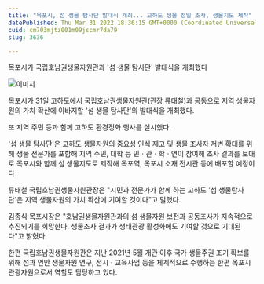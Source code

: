 ```yaml
---
title: "목포시, 섬 생물 탐사단 발대식 개최... 고하도 생물 정밀 조사, 생물지도 제작"
datePublished: Thu Mar 31 2022 18:36:15 GMT+0000 (Coordinated Universal Time)
cuid: cm703mjtz001m09jscmr7da79
slug: 3636

---
```



목포시가 국립호남권생물자원관과 '섬 생물 탐사단' 발대식을 개최했다

![이미지](https://cdn.hashnode.com/res/hashnode/image/upload/v1739255176203/d1b7ee2b-7019-4bb6-9790-c3f4773f92c9.jpeg)

목포시가 31일 고하도에서 국립호남권생물자원관(관장 류태철)과 공동으로 지역 생물자원의 가치 확산에 이바지할 '섬 생물 탐사단'의 발대식을 개최했다.

또 지역 주민 등과 함께 고하도 환경정화 행사를 실시했다.

'섬 생물 탐사단'은 고하도 생물자원의 중요성 인식 제고 및 생물 조사자 저변 확대를 위해 생물 전문가를 포함해 지역 주민, 대학 등 민ㆍ관ㆍ학ㆍ연이 참여해 조사 결과를 토대로 목포시와 함께 섬 생물지도로 제작해 목포역, 목포시 소재 전시관 등에 배포할 예정이다

류태철 국립호남권생물자원관장은 "시민과 전문가가 함께 하는 고하도 '섬 생물탐사단'은 지역 생물자원의 가치 확산에 기여할 것이다"고 말했다.

김종식 목포시장은 "호남권생물자원관과의 섬 생물자원 보전과 공동조사가 지속적으로 추진되기를 희망한다. 생물조사 결과가 생태관광 활성화에도 기여할 것으로 기대된다"고 밝혔다.

한편 국립호남권생물자원관은 지난 2021년 5월 개관 이후 국가 생물주권 조기 확보를 위해 섬과 연안 생물자원 연구, 전시ㆍ교육사업 등을 체계적으로 수행하는 한편 목포시 관광자원으로서 역할도 담당하고 있다.